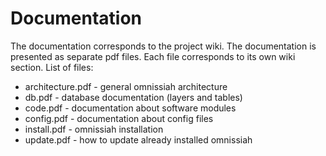 # Documentation
The documentation corresponds to the project wiki. The documentation is presented as separate pdf files. Each file corresponds to its own wiki section.
List of files:
* architecture.pdf - general omnissiah architecture
* db.pdf - database documentation (layers and tables)
* code.pdf - documentation about software modules
* config.pdf - documentation about config files
* install.pdf - omnissiah installation
* update.pdf - how to update already installed omnissiah